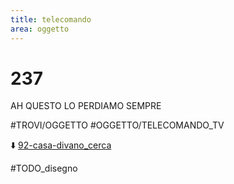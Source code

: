 ```yaml
---
title: telecomando
area: oggetto
---
```

# 237
AH QUESTO LO PERDIAMO SEMPRE

#TROVI/OGGETTO #OGGETTO/TELECOMANDO_TV

⬇️ [92-casa-divano_cerca](92-casa-divano_cerca.md)

#TODO_disegno